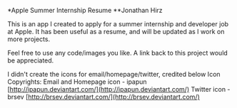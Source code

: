 *Apple Summer Internship Resume
**Jonathan Hirz

This is an app I created to apply for a summer internship and developer job at Apple.
It has been useful as a resume, and will be updated as I work on more projects.

Feel free to use any code/images you like. A link back to this project would be appreciated.

I didn't create the icons for email/homepage/twitter, credited below
Icon Copyrights: Email and Homepage icon - ipapun [http://ipapun.deviantart.com/](http://ipapun.deviantart.com/)
                 Twitter icon - brsev [http://brsev.deviantart.com/](http://brsev.deviantart.com/)